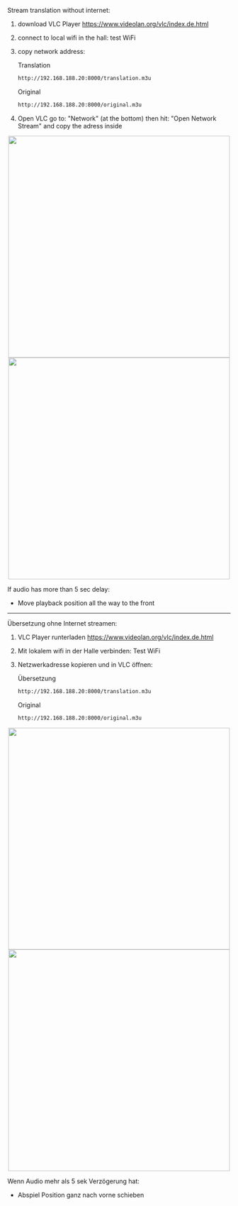 Stream translation without internet:
1. download VLC Player https://www.videolan.org/vlc/index.de.html
2. connect to local wifi in the hall: test WiFi
3. copy network address:

    Translation
    ```sh
    http://192.168.188.20:8000/translation.m3u
    ```

    Original
    ```sh
    http://192.168.188.20:8000/original.m3u
    ```
   

5. Open VLC go to: "Network" (at the bottom) then hit: "Open Network Stream" and copy the adress inside
<p align="center">
          <img height="500" src="https://github.com/MaxWindt/translation/assets/86522026/71539e88-acc8-4a08-b6eb-a4afcd935dfa" /> <img height="500" src="https://github.com/MaxWindt/translation/assets/86522026/d46e4beb-d423-4968-abb1-d4d70b4d6d72" />
        </p>

If audio has more than 5 sec delay:
- Move playback position all the way to the front

-----

Übersetzung ohne Internet streamen:

1. VLC Player runterladen https://www.videolan.org/vlc/index.de.html
2. Mit lokalem wifi in der Halle verbinden: Test WiFi
3. Netzwerkadresse kopieren und in VLC öffnen: 
    

    Übersetzung
    ```sh
    http://192.168.188.20:8000/translation.m3u
    ```

    Original
    ```sh
    http://192.168.188.20:8000/original.m3u
    ```
<p align="center">
          <img height="500" src="https://github.com/MaxWindt/translation/assets/86522026/8bacfcc6-7650-4ef3-a2e7-4060c6ec3398" /> <img height="500" src="https://github.com/MaxWindt/translation/assets/86522026/123d60ae-faaa-4509-86e6-1b510526bfe0" />
        </p>

Wenn Audio mehr als 5 sek Verzögerung hat:
- Abspiel Position ganz nach vorne schieben
